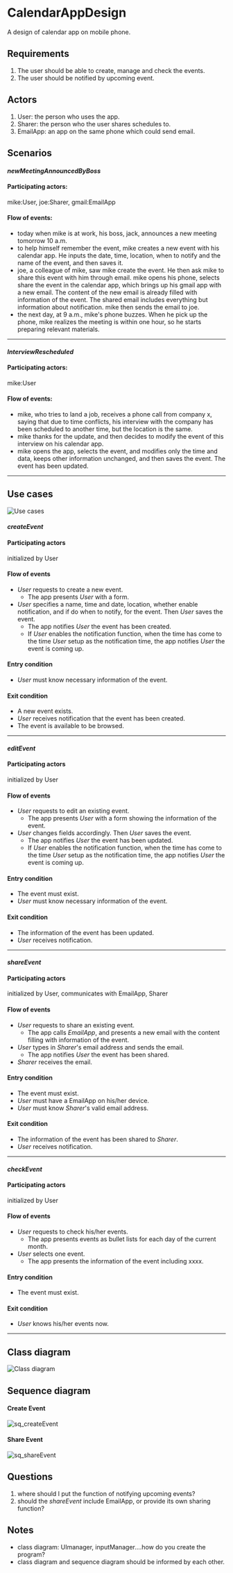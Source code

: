 CalendarAppDesign
=================

A design of calendar app on mobile phone.

## Requirements
1. The user should be able to create, manage and check the events.
2. The user should be notified by upcoming event.

## Actors
1. User: the person who uses the app.
2. Sharer: the person who the user shares schedules to.
3. EmailApp: an app on the same phone which could send email.

## Scenarios
#### _newMeetingAnnouncedByBoss_
#### Participating actors: 
mike:User, joe:Sharer, gmail:EmailApp
#### Flow of events:
- today when mike is at work, his boss, jack, announces a new meeting tomorrow 10 a.m.
- to help himself remember the event, mike creates a new event with his calendar app. He inputs the date, time, location, when to notify and the name of the event, and then saves it.
- joe, a colleague of mike, saw mike create the event. He then ask mike to share this event with him through email. mike opens his phone, selects share the event in the calendar app, which brings up his gmail app with a new email. The content of the new email is already filled with information of the event. The shared email includes everything but information about notification. mike then sends the email to joe.
- the next day, at 9 a.m., mike's phone buzzes. When he pick up the phone, mike realizes the meeting is within one hour, so he starts preparing relevant materials.

***

#### _InterviewRescheduled_
#### Participating actors: 
mike:User
#### Flow of events:
- mike, who tries to land a job, receives a phone call from company x, saying that due to time conflicts, his interview with the company has been scheduled to another time, but the location is the same.
- mike thanks for the update, and then decides to modify the event of this interview on his calendar app.
- mike opens the app, selects the event, and modifies only the time and data, keeps other information unchanged, and then saves the event. The event has been updated.

***

## Use cases
![Use cases](use_cases.png)

#### _createEvent_
#### Participating actors
initialized by User
#### Flow of events
- _User_ requests to create a new event.
	- The app presents _User_ with a form. 
- _User_ specifies a name, time and date, location, whether enable notification, and if do when to notify, for the event. Then _User_ saves the event.
	- The app notifies _User_ the event has been created.
	- If _User_ enables the notification function, when the time has come to the time _User_ setup as the notification time, the app notifies _User_ the event is coming up.
#### Entry condition
- _User_ must know necessary information of the event.
#### Exit condition
- A new event exists.
- _User_ receives notification that the event has been created.
- The event is available to be browsed.

***

#### _editEvent_
#### Participating actors
initialized by User
#### Flow of events
- _User_ requests to edit an existing event.
	- The app presents _User_ with a form showing the information of the event. 
- _User_ changes fields accordingly. Then _User_ saves the event.
	- The app notifies _User_ the event has been updated.
	- If _User_ enables the notification function, when the time has come to the time _User_ setup as the notification time, the app notifies _User_ the event is coming up.
#### Entry condition
- The event must exist.
- _User_ must know necessary information of the event.
#### Exit condition
- The information of the event has been updated.
- _User_ receives notification.

***

#### _shareEvent_
#### Participating actors
initialized by User, communicates with EmailApp, Sharer
#### Flow of events
- _User_ requests to share an existing event.
	- The app calls _EmailApp_, and presents a new email with the content filling with information of the event.
- _User_ types in _Sharer_'s email address and sends the email.
	- The app notifies _User_ the event has been shared.
- _Sharer_ receives the email.
#### Entry condition
- The event must exist.
- _User_ must have a EmailApp on his/her device.
- _User_ must know _Sharer_'s valid email address.
#### Exit condition
- The information of the event has been shared to _Sharer_.
- _User_ receives notification.

***

#### _checkEvent_
#### Participating actors
initialized by User
#### Flow of events
- _User_ requests to check his/her events.
	- The app presents events as bullet lists for each day of the current month.
- _User_ selects one event.
	- The app presents the information of the event including xxxx.
#### Entry condition
- The event must exist.
#### Exit condition
- _User_ knows his/her events now.

***

## Class diagram
![Class diagram](class_diagram.png)

## Sequence diagram
#### Create Event
![sq_createEvent](sq_createEvent.png "title:Create Event")

#### Share Event
![sq_shareEvent](sq_shareEvent.png "title:Share Event")


## Questions
1. where should I put the function of notifying upcoming events?
2. should the _shareEvent_ include EmailApp, or provide its own sharing function?

## Notes
- class diagram: UImanager, inputManager....how do you create the program?
- class diagram and sequence diagram should be informed by each other.
